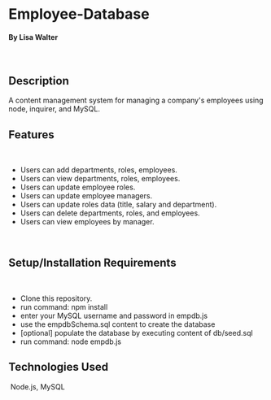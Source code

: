# Employee-Database

#### By Lisa Walter
​
## Description
A content management system for managing a company's employees using node, inquirer, and MySQL.


## Features
​
* Users can add departments, roles, employees.
* Users can view departments, roles, employees.
* Users can update employee roles. 
* Users can update employee managers.
* Users can update roles data (title, salary and department).
* Users can delete departments, roles, and employees.
* Users can view employees by manager. 

​
​
## Setup/Installation Requirements
​
* Clone this repository.
* run command: npm install
* enter your MySQL username and password in empdb.js
* use the empdbSchema.sql content to create the database
* [optional] populate the database by executing content of db/seed.sql
* run command: node empdb.js
​
​
​
## Technologies Used
​
Node.js, MySQL


​

​
